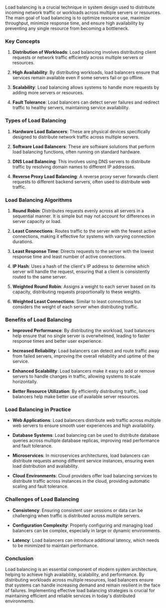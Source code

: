 Load balancing is a crucial technique in system design used to distribute incoming network traffic or workloads across multiple servers or resources. The main goal of load balancing is to optimize resource use, maximize throughput, minimize response time, and ensure high availability by preventing any single resource from becoming a bottleneck.

### Key Concepts

1. **Distribution of Workloads**: Load balancing involves distributing client requests or network traffic efficiently across multiple servers or resources.

2. **High Availability**: By distributing workloads, load balancers ensure that services remain available even if some servers fail or go offline.

3. **Scalability**: Load balancing allows systems to handle more requests by adding more servers or resources.

4. **Fault Tolerance**: Load balancers can detect server failures and redirect traffic to healthy servers, maintaining service availability.

### Types of Load Balancing

1. **Hardware Load Balancers**: These are physical devices specifically designed to distribute network traffic across multiple servers.

2. **Software Load Balancers**: These are software solutions that perform load balancing functions, often running on standard hardware.

3. **DNS Load Balancing**: This involves using DNS servers to distribute traffic by resolving domain names to different IP addresses.

4. **Reverse Proxy Load Balancing**: A reverse proxy server forwards client requests to different backend servers, often used to distribute web traffic.

### Load Balancing Algorithms

1. **Round Robin**: Distributes requests evenly across all servers in a sequential manner. It is simple but may not account for differences in server capacity or load.

2. **Least Connections**: Routes traffic to the server with the fewest active connections, making it effective for systems with varying connection durations.

3. **Least Response Time**: Directs requests to the server with the lowest response time and least number of active connections.

4. **IP Hash**: Uses a hash of the client's IP address to determine which server will handle the request, ensuring that a client is consistently routed to the same server.

5. **Weighted Round Robin**: Assigns a weight to each server based on its capacity, distributing requests proportionally to these weights.

6. **Weighted Least Connections**: Similar to least connections but considers the weight of each server when distributing traffic.

### Benefits of Load Balancing

- **Improved Performance**: By distributing the workload, load balancers help ensure that no single server is overwhelmed, leading to faster response times and better user experience.

- **Increased Reliability**: Load balancers can detect and route traffic away from failed servers, improving the overall reliability and uptime of the service.

- **Enhanced Scalability**: Load balancers make it easy to add or remove servers to handle changes in traffic, allowing systems to scale horizontally.

- **Better Resource Utilization**: By efficiently distributing traffic, load balancers help make better use of available server resources.

### Load Balancing in Practice

- **Web Applications**: Load balancers distribute web traffic across multiple web servers to ensure smooth user experiences and high availability.

- **Database Systems**: Load balancing can be used to distribute database queries across multiple database replicas, improving read performance and fault tolerance.

- **Microservices**: In microservices architectures, load balancers can distribute requests among different service instances, ensuring even load distribution and availability.

- **Cloud Environments**: Cloud providers offer load balancing services to distribute traffic across instances in the cloud, providing automatic scaling and fault tolerance.

### Challenges of Load Balancing

- **Consistency**: Ensuring consistent user sessions or data can be challenging when traffic is distributed across multiple servers.

- **Configuration Complexity**: Properly configuring and managing load balancers can be complex, especially in large or dynamic environments.

- **Latency**: Load balancers can introduce additional latency, which needs to be minimized to maintain performance.

### Conclusion

Load balancing is an essential component of modern system architecture, helping to achieve high availability, scalability, and performance. By distributing workloads across multiple resources, load balancers ensure that systems can handle increasing demand and remain resilient in the face of failures. Implementing effective load balancing strategies is crucial for maintaining efficient and reliable services in today's distributed environments.